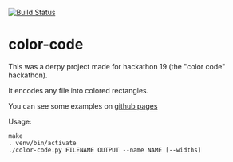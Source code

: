 [![Build Status](https://github.com/asottile/color-code/workflows/deploy/badge.svg)](https://github.com/asottile/color-code/actions)

color-code
==========

This was a derpy project made for hackathon 19 (the "color code" hackathon).

It encodes any file into colored rectangles.

You can see some examples on [github pages](https://asottile.github.io/color-code)

Usage:

```
make
. venv/bin/activate
./color-code.py FILENAME OUTPUT --name NAME [--widths]
```
